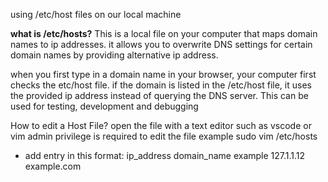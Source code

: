 using /etc/host files  on our local machine 

**what is /etc/hosts?**
This is a local file on your computer that maps domain names to ip addresses.
it allows you to overwrite DNS settings for certain domain names by providing alternative ip address.

when you first type in a domain name in your browser, your computer first checks the etc/host file.
if the domain is listed in the /etc/host file, it uses the provided ip address instead of querying the DNS server. This can be used for testing, development and debugging

How to edit a Host File?
open the file with a text editor  such as vscode or vim
admin privilege is required to edit the file example sudo vim /etc/hosts
* add entry in this format: ip_address domain_name  example 127.1.1.12 example.com